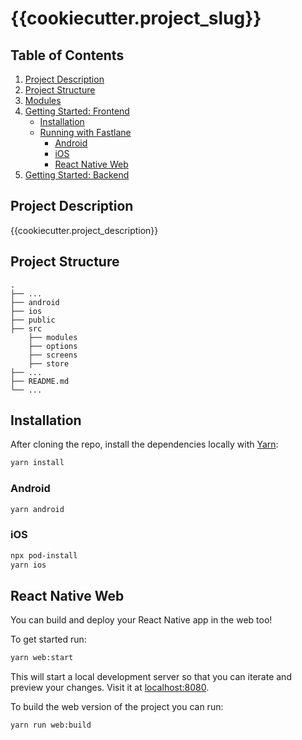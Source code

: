 # {{cookiecutter.project_slug}}

## Table of Contents

1. [Project Description](#project-description)
2. [Project Structure](#project-structure)
3. [Modules](#modules)
4. [Getting Started: Frontend](#getting-started-frontend)
   - [Installation](#installation)
   - [Running with Fastlane](#running-with-fastlane)
      - [Android](#android-1)
      - [iOS](#ios-1)
      - [React Native Web](#react-native-web)
5. [Getting Started: Backend](backend#readme)

## Project Description

{{cookiecutter.project_description}}

## Project Structure

    .
    ├── ...
    ├── android                 
    ├── ios                     
    ├── public
    ├── src
        ├── modules
        ├── options
        ├── screens
        ├── store               
    ├── ...
    ├── README.md
    └── ...


## Installation

After cloning the repo, install the dependencies locally with [Yarn](https://yarnpkg.com/):

```sh
yarn install
```

### Android

```sh
yarn android
```

### iOS

```sh
npx pod-install
yarn ios
```

## React Native Web

You can build and deploy your React Native app in the web too!

To get started run:

```sh
yarn web:start
```

This will start a local development server so that you can iterate and preview your changes. Visit it at [localhost:8080](http://localhost:8080).

To build the web version of the project you can run:

```sh
yarn run web:build
```
